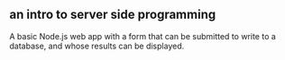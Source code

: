 ## an intro to server side programming

A basic Node.js web app with a form that can be submitted to write to a
database, and whose results can be displayed.
